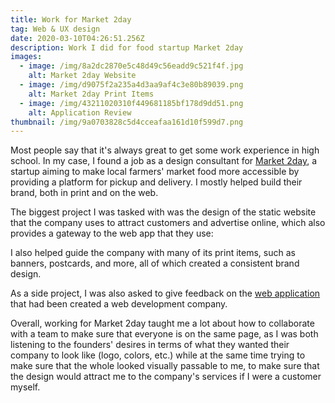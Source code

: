 ```yaml
---
title: Work for Market 2day
tag: Web & UX design
date: 2020-03-10T04:26:51.256Z
description: Work I did for food startup Market 2day
images:
  - image: /img/8a2dc2870e5c48d49c56eadd9c521f4f.jpg
    alt: Market 2day Website
  - image: /img/d9075f2a235a4d3aa9af4c3e80b89039.png
    alt: Market 2day Print Items
  - image: /img/43211020310f449681185bf178d9dd51.png
    alt: Application Review
thumbnail: /img/9a0703828c5d4cceafaa161d10f599d7.png
---
```

Most people say that it's always great to get some work experience in high school. In my case, I found a job as a design consultant for [Market 2day](https://market2dayapp.com), a startup aiming to make local farmers' market food more accessible by providing a platform for pickup and delivery. I mostly helped build their brand, both in print and on the web. 

The biggest project I was tasked with was the design of the static website that the company uses to attract customers and advertise online, which also provides a gateway to the web app that they use:

I also helped guide the company with many of its print items, such as banners, postcards, and more, all of which created a consistent brand design.

As a side project, I was also asked to give feedback on the [web application](https://m.market2dayapp.com) that had been created a web development company.

Overall, working for Market 2day taught me a lot about how to collaborate with a team to make sure that everyone is on the same page, as I was both listening to the founders' desires in terms of what they wanted their company to look like (logo, colors, etc.) while at the same time trying to make sure that the whole looked visually passable to me, to make sure that the design would attract me to the company's services if I were a customer myself.
